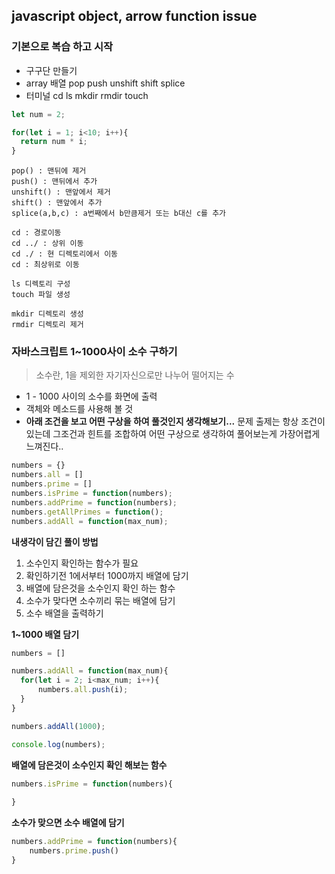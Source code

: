 ## javascript object, arrow function issue

### 기본으로 복습 하고 시작

- 구구단 만들기
- array 배열 pop push unshift shift splice
- 터미널 cd ls mkdir rmdir touch

```javascript
let num = 2;

for(let i = 1; i<10; i++){
  return num * i;
}

```

```
pop() : 맨뒤에 제거
push() : 맨뒤에서 추가
unshift() : 맨앞에서 제거
shift() : 맨앞에서 추가
splice(a,b,c) : a번째에서 b만큼제거 또는 b대신 c를 추가 

```

```
cd : 경로이동
cd ../ : 상위 이동
cd ./ : 현 디렉토리에서 이동
cd : 최상위로 이동

ls 디렉토리 구성
touch 파일 생성

mkdir 디렉토리 생성
rmdir 디렉토리 제거
```

 

### 자바스크립트 1~1000사이 소수 구하기

> 소수란, 1을 제외한 자기자신으로만 나누어 떨어지는 수

- 1 - 1000 사이의 소수를 화면에 출력
- 객체와 메소드를 사용해 볼 것
- **아래 조건을 보고 어떤 구상을 하여 풀것인지 생각해보기...**
  문제 출제는 항상 조건이 있는데 그조건과 힌트를 조합하여 어떤 구상으로 생각하여 풀어보는게 가장어렵게 느껴진다..

```javascript
numbers = {}
numbers.all = []
numbers.prime = []
numbers.isPrime = function(numbers);
numbers.addPrime = function(numbers);
numbers.getAllPrimes = function();
numbers.addAll = function(max_num);
```

**내생각이 담긴 풀이 방법**

1. 소수인지 확인하는 함수가 필요
2. 확인하기전 1에서부터 1000까지 배열에 담기
3. 배열에 담은것을 소수인지 확인 하는 함수
4. 소수가 맞다면 소수끼리 묶는 배열에 담기
5. 소수 배열을 출력하기



**1~1000 배열 담기**

```javascript
numbers = []

numbers.addAll = function(max_num){
  for(let i = 2; i<max_num; i++){
      numbers.all.push(i);
  }
}

numbers.addAll(1000);

console.log(numbers);
```

**배열에 담은것이 소수인지 확인 해보는 함수**

```javascript
numbers.isPrime = function(numbers){
  
}

```

**소수가 맞으면 소수 배열에 담기**

```javascript
numbers.addPrime = function(numbers){
	numbers.prime.push()
}
```













